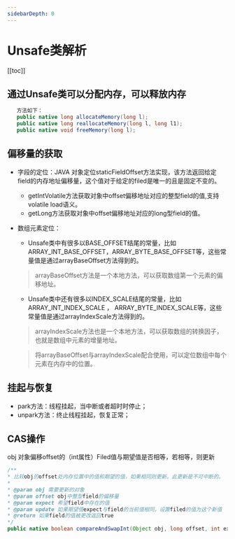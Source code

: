 ```yaml
---
sidebarDepth: 0
---
```


# Unsafe类解析

[[toc]]

## 通过Unsafe类可以分配内存，可以释放内存

```java
   方法如下：
   public native long allocateMemory(long l);
   public native long reallocateMemory(long l, long l1);
   public native void freeMemory(long l);
```

## 偏移量的获取
- 字段的定位：JAVA 对象定位staticFieldOffset方法实现，该方法返回给定field的内存地址偏移量，这个值对于给定的filed是唯一的且是固定不变的。
  - getIntVolatile方法获取对象中offset偏移地址对应的整型field的值,支持volatile load语义。
  - getLong方法获取对象中offset偏移地址对应的long型field的值。

- 数组元素定位：
  - Unsafe类中有很多以BASE_OFFSET结尾的常量，比如ARRAY_INT_BASE_OFFSET，ARRAY_BYTE_BASE_OFFSET等，这些常量值是通过arrayBaseOffset方法得到的。
  > arrayBaseOffset方法是一个本地方法，可以获取数组第一个元素的偏移地址。
  - Unsafe类中还有很多以INDEX_SCALE结尾的常量，比如 ARRAY_INT_INDEX_SCALE ， ARRAY_BYTE_INDEX_SCALE等，这些常量值是通过arrayIndexScale方法得到的。
  > arrayIndexScale方法也是一个本地方法，可以获取数组的转换因子，也就是数组中元素的增量地址。

  > 将arrayBaseOffset与arrayIndexScale配合使用，可以定位数组中每个元素在内存中的位置。

## 挂起与恢复
- park方法：线程挂起，当中断或者超时时停止；
- unpark方法：终止线程挂起，恢复正常；

## CAS操作
   obj 对象偏移offset的（int属性）Filed值与期望值是否相等，若相等，则更新

```java
/**
* 比较obj的offset处内存位置中的值和期望的值，如果相同则更新。此更新是不可中断的。
*
* @param obj 需要更新的对象
* @param offset obj中整型field的偏移量
* @param expect 希望field中存在的值
* @param update 如果期望值expect与field的当前值相同，设置filed的值为这个新值
* @return 如果field的值被更改返回true
*/
public native boolean compareAndSwapInt(Object obj, long offset, int expect, int update);
```
